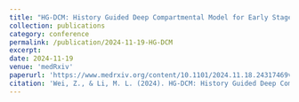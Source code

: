 ```yaml
---
title: "HG-DCM: History Guided Deep Compartmental Model for Early Stage Pandemic Forecasting"
collection: publications
category: conference
permalink: /publication/2024-11-19-HG-DCM
excerpt: 
date: 2024-11-19
venue: 'medRxiv'
paperurl: 'https://www.medrxiv.org/content/10.1101/2024.11.18.24317469v1.full.pdf'
citation: 'Wei, Z., & Li, M. L. (2024). HG-DCM: History Guided Deep Compartmental Model for Early Stage Pandemic Forecasting. https://doi.org/10.1101/2024.11.18.24317469'
---
```


